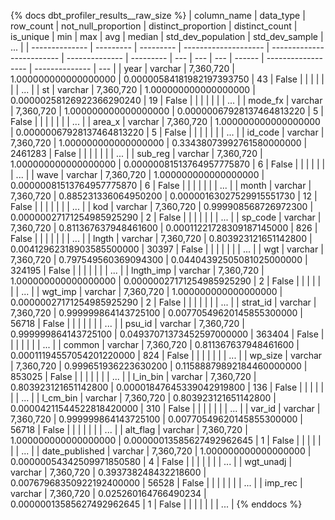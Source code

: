 {% docs dbt_profiler_results__raw_size  %}
| column_name    | data_type | row_count |  not_null_proportion |       distinct_proportion | distinct_count | is_unique | min | max | avg | median | std_dev_population | std_dev_sample | ... |
| -------------- | --------- | --------- | -------------------- | ------------------------- | -------------- | --------- | --- | --- | --- | ------ | ------------------ | -------------- | --- |
| year           | varchar   | 7,360,720 | 1.000000000000000000 | 0.00000584181982197393750 |             43 |     False |     |     |     |        |                    |                | ... |
| st             | varchar   | 7,360,720 | 1.000000000000000000 | 0.00000258126922366290240 |             19 |     False |     |     |     |        |                    |                | ... |
| mode_fx        | varchar   | 7,360,720 | 1.000000000000000000 | 0.00000067928137464813220 |              5 |     False |     |     |     |        |                    |                | ... |
| area_x         | varchar   | 7,360,720 | 1.000000000000000000 | 0.00000067928137464813220 |              5 |     False |     |     |     |        |                    |                | ... |
| id_code        | varchar   | 7,360,720 | 1.000000000000000000 | 0.33438073992761580000000 |        2461283 |     False |     |     |     |        |                    |                | ... |
| sub_reg        | varchar   | 7,360,720 | 1.000000000000000000 | 0.00000081513764957775870 |              6 |     False |     |     |     |        |                    |                | ... |
| wave           | varchar   | 7,360,720 | 1.000000000000000000 | 0.00000081513764957775870 |              6 |     False |     |     |     |        |                    |                | ... |
| month          | varchar   | 7,360,720 | 0.885231336064950200 | 0.00000163027529915551730 |             12 |     False |     |     |     |        |                    |                | ... |
| kod            | varchar   | 7,360,720 | 0.999908568726972300 | 0.00000027171254985925290 |              2 |     False |     |     |     |        |                    |                | ... |
| sp_code        | varchar   | 7,360,720 | 0.811367637948461600 | 0.00011221728309187145000 |            826 |     False |     |     |     |        |                    |                | ... |
| lngth          | varchar   | 7,360,720 | 0.803923121651142800 | 0.00412962318903585500000 |          30397 |     False |     |     |     |        |                    |                | ... |
| wgt            | varchar   | 7,360,720 | 0.797549560369094300 | 0.04404392505081025000000 |         324195 |     False |     |     |     |        |                    |                | ... |
| lngth_imp      | varchar   | 7,360,720 | 1.000000000000000000 | 0.00000027171254985925290 |              2 |     False |     |     |     |        |                    |                | ... |
| wgt_imp        | varchar   | 7,360,720 | 1.000000000000000000 | 0.00000027171254985925290 |              2 |     False |     |     |     |        |                    |                | ... |
| strat_id       | varchar   | 7,360,720 | 0.999999864143725100 | 0.00770549620145855300000 |          56718 |     False |     |     |     |        |                    |                | ... |
| psu_id         | varchar   | 7,360,720 | 0.999999864143725100 | 0.04937071373452597000000 |         363404 |     False |     |     |     |        |                    |                | ... |
| common         | varchar   | 7,360,720 | 0.811367637948461600 | 0.00011194557054201220000 |            824 |     False |     |     |     |        |                    |                | ... |
| wp_size        | varchar   | 7,360,720 | 0.999651936223630200 | 0.11588879892184460000000 |         853025 |     False |     |     |     |        |                    |                | ... |
| l_in_bin       | varchar   | 7,360,720 | 0.803923121651142800 | 0.00001847645339042919800 |            136 |     False |     |     |     |        |                    |                | ... |
| l_cm_bin       | varchar   | 7,360,720 | 0.803923121651142800 | 0.00004211544522818420000 |            310 |     False |     |     |     |        |                    |                | ... |
| var_id         | varchar   | 7,360,720 | 0.999999864143725100 | 0.00770549620145855300000 |          56718 |     False |     |     |     |        |                    |                | ... |
| alt_flag       | varchar   | 7,360,720 | 1.000000000000000000 | 0.00000013585627492962645 |              1 |     False |     |     |     |        |                    |                | ... |
| date_published | varchar   | 7,360,720 | 1.000000000000000000 | 0.00000054342509971850580 |              4 |     False |     |     |     |        |                    |                | ... |
| wgt_unadj      | varchar   | 7,360,720 | 0.393738248432218600 | 0.00767968350922192400000 |          56528 |     False |     |     |     |        |                    |                | ... |
| imp_rec        | varchar   | 7,360,720 | 0.025260164766490234 | 0.00000013585627492962645 |              1 |     False |     |     |     |        |                    |                | ... |
{% enddocs %}
